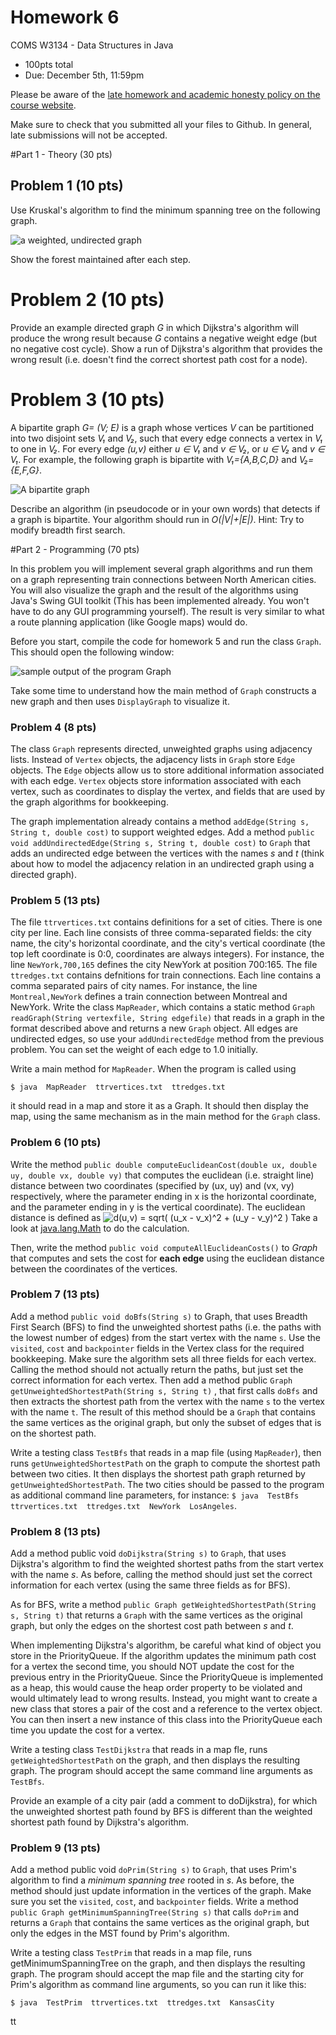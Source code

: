 # Homework 6

COMS W3134 - Data Structures in Java
* 100pts total 
* Due: December 5th, 11:59pm

Please be aware of the [late homework and academic honesty policy on the course website](http://www.cs.columbia.edu/~bauer/cs3134/homework.html).

Make sure to check that you submitted all your files to Github. In general, late submissions will not be accepted.

#Part 1 - Theory (30 pts)

## Problem 1 (10 pts)
Use  Kruskal's  algorithm  to  find  the  minimum  spanning  tree  on  the  following graph.

![a weighted, undirected graph](figures/problem1.png)

Show  the forest maintained after each step.


# Problem 2 (10 pts)
Provide an example directed graph *G* in which Dijkstra's algorithm will produce the wrong result
because *G* contains a negative weight edge (but no negative cost cycle).  Show a run of Dijkstra's
algorithm  that  provides  the  wrong  result  (i.e.   doesn't  find  the  correct  shortest  path  cost  for  a
node).


# Problem 3 (10 pts)
A bipartite graph *G= (V; E)* is a graph whose vertices *V* can be partitioned into two disjoint sets *V₁* and *V₂*, such that every edge connects a vertex in *V₁* to one in *V₂*. For every edge *(u,v)* either *u ∈ V₁* and *v ∈ V₂*, or *u ∈ V₂* and *v ∈ V₁*. For example, the following graph is bipartite with  *V₁={A,B,C,D}* and *V₂={E,F,G}*.

![A bipartite graph](figures/bipartite.png)

Describe  an  algorithm  (in  pseudocode  or  in  your  own  words)  that  detects  if  a  graph  is
bipartite.  Your algorithm should run in *O(|V|+|E|)*.  Hint:  Try to modify breadth first search.


#Part 2 - Programming (70 pts)

In this problem you will implement several graph algorithms and run them on a graph representing train connections between North American cities. You will also visualize the graph and the result of the algorithms using Java's Swing GUI toolkit (This has been implemented already. You won't have to do any GUI programming yourself). The result is very similar to what a route planning application (like Google maps) would do.

Before you start, compile  the  code for homework 5 and run  the class `Graph`.
This should open the following window: 

![sample output of the program Graph](figures/graph.png)

Take some time to understand how the main method of `Graph` constructs a new graph and then uses `DisplayGraph` to visualize it.

### Problem  4 (8 pts)
The class `Graph` represents directed, unweighted graphs using adjacency lists.  Instead of `Vertex` objects, the adjacency lists in `Graph` store `Edge` objects.  The `Edge` objects allow us to store additional information associated with each edge.
`Vertex` objects store information associated with each vertex, such as coordinates to display the vertex, and fields that are used by the graph algorithms for bookkeeping. 

The graph implementation already contains a method `addEdge(String s, String t, double cost)` to support weighted edges.  Add a method `public void addUndirectedEdge(String s, String t, double cost)` to `Graph` that adds  an undirected edge between  the  vertices with the names *s* and *t* (think about how to model the adjacency relation in an undirected graph using a directed graph).

### Problem 5 (13 pts)
The file `ttrvertices.txt` contains definitions for a set of cities.  There is one city per line.  Each line consists of three comma-separated fields:  the city name, the city's horizontal coordinate, and the city's vertical coordinate (the top left coordinate is 0:0, coordinates are always integers).  For instance,  the  line  `NewYork,700,165` defines  the  city NewYork at  position  700:165.
The  file `ttredges.txt` contains defnitions for train connections.  Each line contains a comma separated
pairs  of  city  names.    For  instance,  the  line `Montreal,NewYork`  defines  a  train  connection between
Montreal and NewYork. Write the class `MapReader`, which contains a static method `Graph readGraph(String vertexfile, String edgefile)` that reads in a graph in the format described above and returns a new `Graph` object.  All edges are undirected edges, so use your `addUndirectedEdge` method from the previous problem. You can set the weight of each edge to 1.0 initially.

Write a main method for `MapReader`. When the program is called using

`$ java  MapReader  ttrvertices.txt  ttredges.txt`

it should read in a map and store it as a Graph.  It should then display the map, using the same mechanism as in the main method for the `Graph` class.

### Problem 6 (10 pts)
Write the method `public double computeEuclideanCost(double ux, double uy, double vx, double vy)` that computes the euclidean  (i.e.  straight line) distance between two coordinates (specified by (ux, uy) and (vx, vy) respectively, where the parameter ending in x is the horizontal coordinate, and the parameter ending in y is the vertical coordinate).
The euclidean distance is defined as  ![d(u,v) = sqrt( (u_x - v_x)^2 + (u_y - v_y)^2 )](figures/euclidean.png)
Take a look at [java.lang.Math](https://docs.oracle.com/javase/8/docs/api/java/lang/Math.html) to do the calculation.

Then, write the  method `public void computeAllEuclideanCosts()` to *Graph* that  computes  and  sets the cost for **each edge** using the euclidean distance between the coordinates of the vertices.

### Problem 7 (13 pts)
Add a method `public void doBfs(String s)` to
Graph, that uses Breadth First Search (BFS) to find the unweighted shortest paths (i.e. the paths with the lowest number of edges) from the start vertex with the name `s`.  Use the `visited`, `cost` and `backpointer` fields in the Vertex class for the required  bookkeeping. Make sure the algorithm sets all three fields for each vertex. Calling the  method  should  not  actually  return  the  paths,  but  just  set  the  correct  information  for  each vertex.  Then add a method public `Graph getUnweightedShortestPath(String s, String t)`
, that first calls `doBfs` and then extracts the shortest path from the vertex with the name `s` to the vertex with the name
`t`.  The result of this method should be a `Graph` that contains the same vertices as the original graph, but only the subset of edges that is on the shortest path.

Write a testing class `TestBfs` that reads in a map file (using `MapReader`), then runs
`getUnweightedShortestPath` on the graph to compute the shortest path between two cities.  It then displays the shortest path graph returned by `getUnweightedShortestPath`.
The  two  cities  should  be  passed  to  the  program  as  additional  command  line  parameters,  for
instance:
`$ java  TestBfs  ttrvertices.txt  ttredges.txt  NewYork  LosAngeles`.

### Problem 8 (13 pts)
Add a method public void `doDijkstra(String s)` to `Graph`, that uses Dijkstra's algorithm to  find  the  weighted  shortest  paths  from  the  start  vertex  with  the  name *s*.   As  before,  calling the method should just set the correct information for each vertex (using the same three fields as for BFS). 

As for BFS, write a method `public Graph getWeightedShortestPath(String s, String t)`
that returns a `Graph` with the  same  vertices  as  the  original  graph,  but  only  the  edges  on  the  shortest  cost  path  between *s* and *t*.  

When implementing Dijkstra's algorithm, be careful what kind of object you store in the PriorityQueue. If the algorithm updates the minimum path cost for a vertex the second time, you should NOT update the cost for the previous entry in the PriorityQueue. Since the PriorityQueue is implemented as a heap, this would cause the heap order property to be violated and would ultimately lead to wrong results. Instead, you might want to create a new class that stores a pair of the cost and a reference to the vertex object. You can then insert a new instance of this class into the PriorityQueue each time you update the cost for a vertex.

Write a testing class `TestDijkstra` that reads in a map fle, runs `getWeightedShortestPath` on the graph, and then displays the resulting graph.  The program should accept the same command line arguments as `TestBfs`.

Provide an example of a city pair (add a comment to doDijkstra), for which the unweighted shortest path found by BFS is different than the weighted shortest path found by Dijkstra's algorithm.

### Problem 9 (13 pts)
Add a method public void `doPrim(String s)` to `Graph`, that uses Prim's algorithm to find a *minimum spanning tree* rooted in *s*.  As before, the method should just update information in the  vertices  of  the  graph. Make sure you set the `visited`, `cost`, and `backpointer` fields.  Write  a  method `public Graph getMinimumSpanningTree(String s)` that  calls `doPrim` and  returns  a  `Graph`  that  contains  the  same  vertices  as  the  original  graph, but only the edges in the MST found by Prim's algorithm.

Write a testing class `TestPrim` that reads in a map file, runs getMinimumSpanningTree on the graph,  and  then  displays  the  resulting  graph.  The  program  should  accept  the  map file  and  the starting city for Prim's algorithm as command line arguments, so you can run it like this:

`$ java  TestPrim  ttrvertices.txt  ttredges.txt  KansasCity`


tt